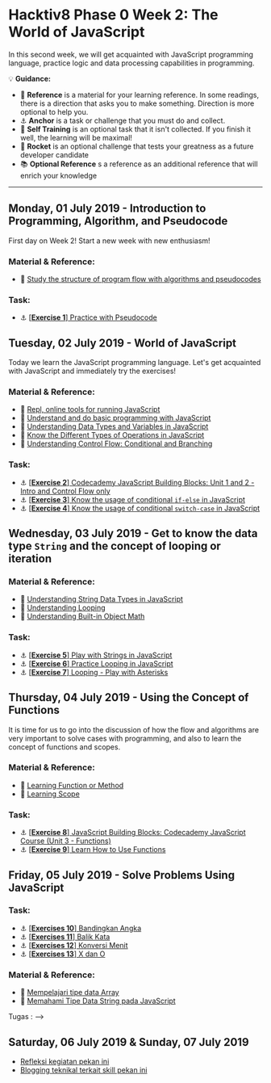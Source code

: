 # Hacktiv8 Phase 0 Week 2: The World of JavaScript

In this second week, we will get acquainted with JavaScript programming language, practice logic and data processing capabilities in programming.

:bulb: **Guidance:**
- :notebook_with_decorative_cover: **Reference** is a material for your learning reference. In some readings, there is a direction that asks you to make something. Direction is more optional to help you.
- :anchor: **Anchor** is a task or challenge that you must do and collect.
- 💪 **Self Training** is an optional task that it isn't collected. If you finish it well, the learning will be maximal!
- :rocket: **Rocket** is an optional challenge that tests your greatness as a future developer candidate
- :books: **Optional Reference** s a reference as an additional reference that will enrich your knowledge
---

## Monday, 01 July 2019 - Introduction to Programming, Algorithm, and Pseudocode
First day on Week 2! Start a new week with new enthusiasm!

### Material & Reference:
- :notebook_with_decorative_cover:
[Study the structure of program flow with algorithms and pseudocodes](https://github.com/andreassosilo/phase-0-activities/blob/master/modules/algorithm-pseudocode.md)

### Task:
- :anchor:
[[**Exercise 1**] Practice with Pseudocode](https://github.com/andreassosilo/hacktiv8/blob/master/phase0/week2/exercise-1.txt)

## Tuesday, 02 July 2019 - World of JavaScript
Today we learn the JavaScript programming language. Let's get acquainted with JavaScript and immediately try the exercises!

### Material & Reference:

- :wrench:
[Repl, online tools for running JavaScript](https://repl.it/languages/javascript)
- :notebook_with_decorative_cover:
[Understand and do basic programming with JavaScript](https://github.com/andreassosilo/phase-0-activities/blob/master/modules/js-first-time.md)
- :notebook_with_decorative_cover:
[Understanding Data Types and Variables in JavaScript](https://github.com/andreassosilo/phase-0-activities/blob/master/modules/js-first-time.md#data-type)
- :notebook_with_decorative_cover:
[Know the Different Types of Operations in JavaScript](https://github.com/andreassosilo/phase-0-activities/blob/master/modules/js-first-time.md#operator)
- :notebook_with_decorative_cover:
[Understanding Control Flow: Conditional and Branching](https://github.com/andreassosilo/phase-0-activities/blob/master/modules/js-first-time.md#conditional)

### Task:
- :anchor:
[[**Exercise 2**] Codecademy JavaScript Building Blocks: Unit 1 and 2 - Intro and Control Flow only](https://www.codecademy.com/learn/learn-javascript)
- :anchor:
[[**Exercise 3**] Know the usage of conditional `if-else` in JavaScript](https://github.com/andreassosilo/hacktiv8/blob/master/phase0/week2/exercise-3.js)
- :anchor:
[[**Exercise 4**] Know the usage of conditional `switch-case` in JavaScript](https://github.com/andreassosilo/hacktiv8/blob/master/phase0/week2/exercise-4.js)

## Wednesday, 03 July 2019 - Get to know the data type `String` and the concept of looping or iteration

### Material & Reference:
- :notebook_with_decorative_cover:
[Understanding String Data Types in JavaScript](https://github.com/andreassosilo/phase-0-activities/blob/master/modules/js-string-reference.md)
- :notebook_with_decorative_cover:
[Understanding Looping](https://github.com/andreassosilo/phase-0-activities/blob/master/modules/js-first-time.md#loopiteration)
- :notebook_with_decorative_cover:
[Understanding Built-in Object Math](https://github.com/andreassosilo/phase-0-activities/blob/master/modules/math-object-js.md)

### Task:
- :anchor: [[**Exercise 5**] Play with Strings in JavaScript](https://github.com/andreassosilo/hacktiv8/blob/master/phase0/week2/exercise-5.js)
- :anchor: [[**Exercise 6**] Practice Looping in JavaScript](https://github.com/andreassosilo/hacktiv8/blob/master/phase0/week2/exercise-6.js)
- :anchor: [[**Exercise 7**] Looping - Play with Asterisks](https://github.com/andreassosilo/hacktiv8/blob/master/phase0/week2/exercise-7.js)

## Thursday, 04 July 2019 - Using the Concept of Functions
It is time for us to go into the discussion of how the flow and algorithms are very important to solve cases with programming, and also to learn the concept of functions and scopes.

### Material & Reference:
- :notebook_with_decorative_cover:
[Learning Function or Method](https://github.com/andreassosilo/phase-0-activities/blob/master/modules/js-first-time.md#functionmethod)
- :notebook_with_decorative_cover:
[Learning Scope](https://github.com/andreassosilo/phase-0-activities/blob/master/modules/js-scope.md)

### Task:
- :anchor:
[[**Exercise 8**] JavaScript Building Blocks: Codecademy JavaScript Course (Unit 3 - Functions)](https://www.codecademy.com/learn/learn-javascript)
- :anchor:
[[**Exercise 9**] Learn How to Use Functions](https://github.com/andreassosilo/hacktiv8/blob/master/phase0/week2/exercise-9.js)

## Friday, 05 July 2019 - Solve Problems Using JavaScript

### Task:
- :anchor:
[[**Exercises 10**] Bandingkan Angka](https://github.com/andreassosilo/hacktiv8/blob/master/phase0/week2/exercise-10.js)
- :anchor:
[[**Exercises 11**] Balik Kata](https://github.com/andreassosilo/hacktiv8/blob/master/phase0/week2/exercise-11.js)
- :anchor:
[[**Exercises 12**] Konversi Menit](https://github.com/andreassosilo/hacktiv8/blob/master/phase0/week2/exercise-12.js)
- :anchor:
[[**Exercises 13**] X dan O](https://github.com/andreassosilo/hacktiv8/blob/master/phase0/week2/exercise-13.js)

### Material & Reference:
- :notebook_with_decorative_cover: [Mempelajari tipe data Array](modules/js-array.md)
- :notebook_with_decorative_cover:
[Memahami Tipe Data String pada JavaScript](modules/js-string-reference.md)

Tugas : -->

<!-- - :anchor: [[**Exercises 12**] Tantangan Array 1 (Mengakses Nilai dalam Array)](modules/anchor-akses-array.md)
- :anchor: [[**Exercises 13**] Tantangan Array 2 (Melooping menggunakan Array)](modules/anchor-loop-array.md)
- :anchor: [[**Exercises 14**] Tantangan Array 3 (Array Join, Split, Slice, Splice, Sort)](modules/anchor-mixed-array.md) -->

<!-- ## Jumat - Your First JavaScript App!
Tibalah di akhir minggu. Kamu telah mengenal berbagai macam sintaks JavaScript dari hari pertama hingga hari ini. Sekarang saatnya tunjukkan kemampuan yang telah kamu dapatkan dengan membuat sebuah aplikasi sederhana yang akan ditampilkan di console. JSBin tetap menjadi teman terbaikmu hari ini.

- :anchor: [[**Exercises 16**] WEEKLY PROJECT - Simple JavaScript App](modules/js-application.md) -->
<!-- - :anchor:
[[**Exercises 15**] JavaScript Building Blocks: Codecademy JavaScript Course (Hanya sampai Unit 5 - Functions and Scope)](https://www.codecademy.com/learn/learn-javascript) -->

## Saturday, 06 July 2019 & Sunday, 07 July 2019

-  [Refleksi kegiatan pekan ini](modules/reflection.md)
-  [Blogging teknikal terkait skill pekan ini](modules/blog.md)
